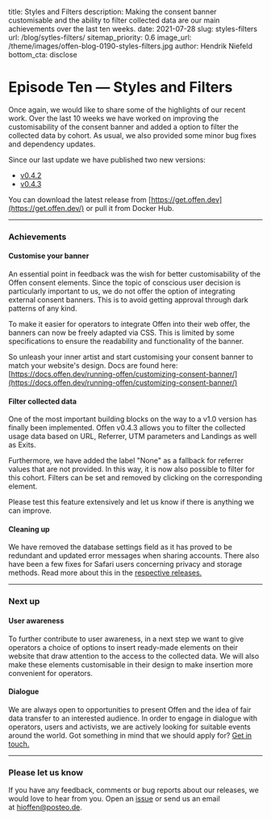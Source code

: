 title: Styles and Filters
description: Making the consent banner customisable and the ability to filter collected data are our main achievements over the last ten weeks.
date: 2021-07-28
slug: styles-filters
url: /blog/sytles-filters/
sitemap_priority: 0.6
image_url: /theme/images/offen-blog-0190-styles-filters.jpg
author: Hendrik Niefeld
bottom_cta: disclose

# Episode Ten — Styles and Filters

Once again, we would like to share some of the highlights of our recent work. Over the last 10 weeks we have worked on improving the customisability of the consent banner and added a option to filter the collected data by cohort. As usual, we also provided some minor bug fixes and dependency updates.

Since our last update we have published two new versions:

- [v0.4.2](https://github.com/offen/offen/releases/tag/v0.4.2)
- [v0.4.3](https://github.com/offen/offen/releases/tag/v0.4.3)

You can download the latest release from [https://get.offen.dev](https://get.offen.dev/) or pull it from Docker Hub.

---

### Achievements

#### Customise your banner

An essential point in feedback was the wish for better customisability of the Offen consent elements. Since the topic of conscious user decision is particularly important to us, we do not offer the option of integrating external consent banners. This is to avoid getting approval through dark patterns of any kind.

To make it easier for operators to integrate Offen into their web offer, the banners can now be freely adapted via CSS. This is limited by some specifications to ensure the readability and functionality of the banner.

So unleash your inner artist and start customising your consent banner to match your website's design. Docs are found here: [https://docs.offen.dev/running-offen/customizing-consent-banner/](https://docs.offen.dev/running-offen/customizing-consent-banner/)

#### Filter collected data

One of the most important building blocks on the way to a v1.0 version has finally been implemented. Offen v0.4.3 allows you to filter the collected usage data based on URL, Referrer, UTM parameters and Landings as well as Exits.

Furthermore, we have added the label "None" as a fallback for referrer values that are not provided. In this way, it is now also possible to filter for this cohort. Filters can be set and removed by clicking on the corresponding element.

Please test this feature extensively and let us know if there is anything we can improve.

#### Cleaning up

We have removed the database settings field as it has proved to be redundant and updated error messages when sharing accounts. There also have been a few fixes for Safari users concerning privacy and storage methods. Read more about this in the [respective releases.](https://github.com/offen/offen/releases)

---

### Next up

#### User awareness

To further contribute to user awareness, in a next step we want to give operators a choice of options to insert ready-made elements on their website that draw attention to the access to the collected data. We will also make these elements customisable in their design to make insertion more convenient for operators.

#### Dialogue

We are always open to opportunities to present Offen and the idea of fair data transfer to an interested audience. In order to engage in dialogue with operators, users and activists, we are actively looking for suitable events around the world. Got something in mind that we should apply for? [Get in touch.](mailto:hioffen@posteo.de)

---

### Please let us know

If you have any feedback, comments or bug reports about our releases, we would love to hear from you. Open an [issue](https://github.com/offen/offen/issues) or send us an email at [hioffen@posteo.de](mailto:hioffen@posteo.de).
